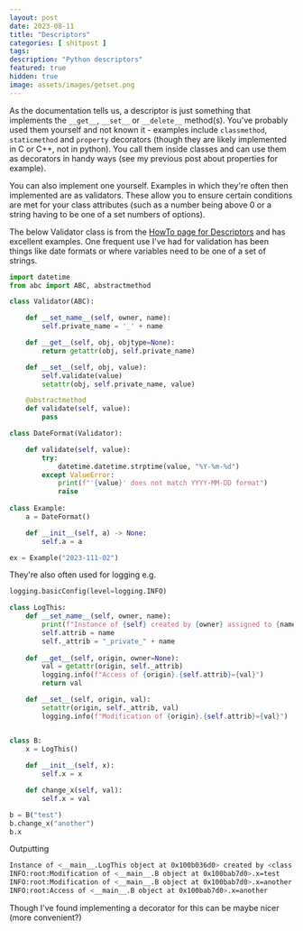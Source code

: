 ```yaml
---
layout: post
date: 2023-08-11
title: "Descriptors"
categories: [ shitpost ]
tags: 
description: "Python descriptors"
featured: true
hidden: true
image: assets/images/getset.png
---
```


As the documentation tells us, a descriptor is just something that implements the `__get__`, `__set__` or `__delete__` method(s). You've probably used them yourself and not known it - examples include `classmethod`, `staticmethod` and  `property` decorators (though they are likely implemented in C or C++, not in python). You call them inside classes and can use them as decorators in handy ways (see my previous post about properties for example).

You can also implement one yourself. Examples in which they're often then implemented are as validators. These allow you to ensure certain conditions are met for your class attributes (such as a number being above 0 or a string having to be one of a set numbers of options).

The below Validator class is from the [HowTo page for Descriptors]() and has excellent examples. One frequent use I've had for validation has been things like date formats or where variables need to be one of a set of strings.

```python
import datetime
from abc import ABC, abstractmethod

class Validator(ABC):

    def __set_name__(self, owner, name):
        self.private_name = '_' + name

    def __get__(self, obj, objtype=None):
        return getattr(obj, self.private_name)

    def __set__(self, obj, value):
        self.validate(value)
        setattr(obj, self.private_name, value)

    @abstractmethod
    def validate(self, value):
        pass

class DateFormat(Validator):

    def validate(self, value):
        try:
            datetime.datetime.strptime(value, "%Y-%m-%d")
        except ValueError:
            print(f"'{value}' does not match YYYY-MM-DD format")
            raise
        
class Example:
    a = DateFormat()

    def __init__(self, a) -> None:
        self.a = a

ex = Example("2023-111-02")
```

They're also often used for logging e.g.

```python
logging.basicConfig(level=logging.INFO)

class LogThis:
    def __set_name__(self, owner, name):
        print(f"Instance of {self} created by {owner} assigned to {name}")
        self.attrib = name
        self._attrib = "_private_" + name
    
    def __get__(self, origin, owner=None):
        val = getattr(origin, self._attrib)
        logging.info(f"Access of {origin}.{self.attrib}={val}")
        return val

    def __set__(self, origin, val):
        setattr(origin, self._attrib, val)
        logging.info(f"Modification of {origin}.{self.attrib}={val}")


class B:    
    x = LogThis()
    
    def __init__(self, x):
        self.x = x

    def change_x(self, val):
        self.x = val

b = B("test")
b.change_x("another")
b.x
```

Outputting
```zsh
Instance of <__main__.LogThis object at 0x100b036d0> created by <class '__main__.B'> assigned to x
INFO:root:Modification of <__main__.B object at 0x100bab7d0>.x=test
INFO:root:Modification of <__main__.B object at 0x100bab7d0>.x=another
INFO:root:Access of <__main__.B object at 0x100bab7d0>.x=another
```

Though I've found implementing a decorator for this can be maybe nicer (more convenient?)